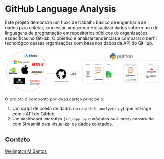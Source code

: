 # GitHub Language Analysis 

Este projeto demonstra um fluxo de trabalho básico de engenharia de dados para coletar, processar, armazenar e visualizar dados sobre o uso de linguagens de programação em repositórios públicos de organizações específicas no GitHub. O objetivo é analisar tendências e comparar o perfil tecnológico dessas organizações com base nos dados da API do GitHub.

![image](./src/assets/pipeline.png)

O projeto é composto por duas partes principais:
1.  Um script de coleta de dados (`src/github_analyzer.py`) que interage com a API do GitHub.
2.  Um dashboard interativo (`src/app.py` e módulos auxiliares) construído com Streamlit para visualizar os dados coletados.

## Contato
[Wellington M Santos](https://www.linkedin.com/in/wellington-moreira-santos/)